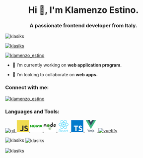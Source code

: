 <h1 align="center">Hi 👋, I'm Klamenzo Estino.</h1>
<h3 align="center">A passionate frontend developer from Italy.</h3>

<p align="left"> <img src="https://komarev.com/ghpvc/?username=klasiks&label=Profile%20views&color=0e75b6&style=flat" alt="klasiks" /> </p>

<p align="left"> <a href="https://github.com/ryo-ma/github-profile-trophy"><img src="https://github-profile-trophy.vercel.app/?username=klasiks" alt="klasiks" /></a> </p>

<p align="left"> <a href="https://twitter.com/klamenzo_estino" target="blank"><img src="https://img.shields.io/twitter/follow/klamenzo_estino?logo=twitter&style=for-the-badge" alt="klamenzo_estino" /></a> </p>

- 🔭 I’m currently working on **web application program.**

- 👯 I’m looking to collaborate on **web apps.**

<h3 align="left">Connect with me:</h3>
<p align="left">
<a href="https://twitter.com/klamenzo_estino" target="blank"><img align="center" src="https://raw.githubusercontent.com/rahuldkjain/github-profile-readme-generator/master/src/images/icons/Social/twitter.svg" alt="klamenzo_estino" height="30" width="40" /></a>
</p>

<h3 align="left">Languages and Tools:</h3>
<p align="left"> <a href="https://git-scm.com/" target="_blank" rel="noreferrer"> <img src="https://www.vectorlogo.zone/logos/git-scm/git-scm-icon.svg" alt="git" width="40" height="40"/> </a> <a href="https://developer.mozilla.org/en-US/docs/Web/JavaScript" target="_blank" rel="noreferrer"> <img src="https://raw.githubusercontent.com/devicons/devicon/master/icons/javascript/javascript-original.svg" alt="javascript" width="40" height="40"/> </a> <a href="https://www.nginx.com" target="_blank" rel="noreferrer"> <img src="https://raw.githubusercontent.com/devicons/devicon/master/icons/nginx/nginx-original.svg" alt="nginx" width="40" height="40"/> </a> <a href="https://nodejs.org" target="_blank" rel="noreferrer"> <img src="https://raw.githubusercontent.com/devicons/devicon/master/icons/nodejs/nodejs-original-wordmark.svg" alt="nodejs" width="40" height="40"/> </a> <a href="https://reactjs.org/" target="_blank" rel="noreferrer"> <img src="https://raw.githubusercontent.com/devicons/devicon/master/icons/react/react-original-wordmark.svg" alt="react" width="40" height="40"/> </a> <a href="https://www.typescriptlang.org/" target="_blank" rel="noreferrer"> <img src="https://raw.githubusercontent.com/devicons/devicon/master/icons/typescript/typescript-original.svg" alt="typescript" width="40" height="40"/> </a> <a href="https://vuejs.org/" target="_blank" rel="noreferrer"> <img src="https://raw.githubusercontent.com/devicons/devicon/master/icons/vuejs/vuejs-original-wordmark.svg" alt="vuejs" width="40" height="40"/> </a> <a href="https://vuetifyjs.com/en/" target="_blank" rel="noreferrer"> <img src="https://bestofjs.org/logos/vuetify.svg" alt="vuetify" width="40" height="40"/> </a> </p>

<p><img align="left" src="https://github-readme-stats.vercel.app/api/top-langs?username=klasiks&show_icons=true&locale=en&layout=compact" alt="klasiks" /></p>

<p>&nbsp;<img align="center" src="https://github-readme-stats.vercel.app/api?username=klasiks&show_icons=true&locale=en" alt="klasiks" /></p>

<p><img align="center" src="https://github-readme-streak-stats.herokuapp.com/?user=klasiks&" alt="klasiks" /></p>
